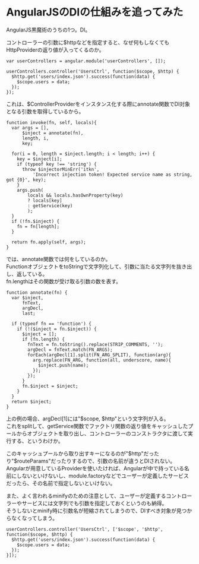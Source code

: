 # AngularJSのDIの仕組みを追ってみた

AngularJS黒魔術のうちの1つ。DI。

コントローラーの引数に$httpなどを指定すると、なぜ何もしなくてもHttpProviderの返り値が入ってくるのか。

```
var userControllers = angular.module('userControllers', []);

userControllers.controller('UsersCtrl', function($scope, $http) {
  $http.get('users/index.json').success(function(data) {
    $scope.users = data;
  });
});
```

これは、$ControllerProviderをインスタンス化する際にannotate関数でDI対象となる引数を取得しているから。

```
function invoke(fn, self, locals){
  var args = [],
      $inject = annotate(fn),
      length, i,
      key;

  for(i = 0, length = $inject.length; i < length; i++) {
    key = $inject[i];
    if (typeof key !== 'string') {
      throw $injectorMinErr('itkn',
          'Incorrect injection token! Expected service name as string, got {0}', key);
    }
    args.push(
        locals && locals.hasOwnProperty(key)
        ? locals[key]
        : getService(key)
        );
  }
  if (!fn.$inject) {
    fn = fn[length];
  }

  return fn.apply(self, args);
}
```

では、annotate関数では何をしているのか。  
FunctionオブジェクトをtoStringで文字列化して、引数に当たる文字列を抜き出し、返している。  
fn.lengthはその関数が受け取る引数の数を表す。

```
function annotate(fn) {
  var $inject,
      fnText,
      argDecl,
      last;

  if (typeof fn == 'function') {
    if (!($inject = fn.$inject)) {
      $inject = [];
      if (fn.length) {
        fnText = fn.toString().replace(STRIP_COMMENTS, '');
        argDecl = fnText.match(FN_ARGS);
        forEach(argDecl[1].split(FN_ARG_SPLIT), function(arg){
          arg.replace(FN_ARG, function(all, underscore, name){
            $inject.push(name);
          });
        });
      }
      fn.$inject = $inject;
    }
  }
  return $inject;
}
```

上の例の場合、argDecl[1]には"$scope, $http"という文字列が入る。  
これをsplitして、getService関数でファクトリ関数の返り値をキャッシュしたプールからオブジェクトを取り出し、コントローラーのコンストラクタに渡して実行する、というわけか。

このキャッシュプールから取り出すキーになるのが"$http"だったり"$routeParams"だったりするので、引数の名前が違うとDIされない。  
Angularが用意しているProviderを使いたければ、Angularが中で持っている名前にしないといけないし、module.factoryなどでユーザーが定義したサービスだったら、その名前で指定しないといけない。

また、よく言われるminifyのための注意として、ユーザーが定義するコントローラーやサービスには文字列でも引数を指定しておくというのも納得。  
そうしないとminify時に引数名が短縮されてしまうので、DIすべき対象が見つからなくなってしまう。

```
userControllers.controller('UsersCtrl', ['$scope', '$http', function($scope, $http) {
  $http.get('users/index.json').success(function(data) {
    $scope.users = data;
  });
}]);
```
